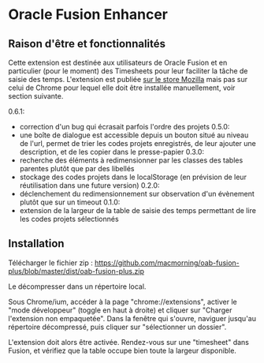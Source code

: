 # Oracle Fusion Enhancer

## Raison d'être et fonctionnalités

Cette extension est destinée aux utilisateurs de Oracle Fusion et en particulier (pour le moment) des Timesheets pour leur faciliter la tâche de saisie des temps.
L'extension est publiée [sur le store Mozilla](https://addons.mozilla.org/en-US/firefox/addon/oracle-fusion-enhancer/) mais pas sur celui de Chrome pour lequel elle doit être installée manuellement, voir section suivante.

0.6.1:
- correction d'un bug qui écrasait parfois l'ordre des projets
0.5.0:
- une boîte de dialogue est accessible depuis un bouton situé au niveau de l'url, permet de trier les codes projets enregistrés, de leur ajouter une description, et de les copier dans le presse-papier
0.3.0:
- recherche des éléments à redimensionner par les classes des tables parentes plutôt que par des libellés
- stockage des codes projets dans le localStorage (en prévision de leur réutilisation dans une future version)
0.2.0:
- déclenchement du redimensionnement sur observation d'un évènement plutôt que sur un timeout
0.1.0:
- extension de la largeur de la table de saisie des temps permettant de lire les codes projets sélectionnés


## Installation

Télécharger le fichier zip :
https://github.com/macmorning/oab-fusion-plus/blob/master/dist/oab-fusion-plus.zip

Le décompresser dans un répertoire local.

Sous Chrome/ium, accéder à la page "chrome://extensions", activer le "mode développeur" (toggle en haut à droite) et cliquer sur "Charger l'extension non empaquetée". Dans la fenêtre qui s'ouvre, naviguer jusqu'au répertoire décompressé, puis cliquer sur "sélectionner un dossier".

L'extension doit alors être activée. Rendez-vous sur une "timesheet" dans Fusion, et vérifiez que la table occupe bien toute la largeur disponible.

